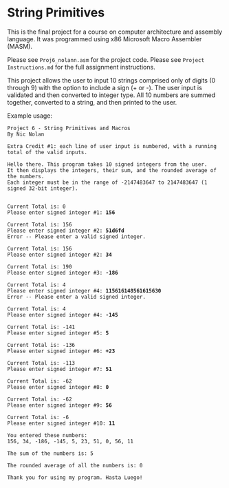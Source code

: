 # String Primitives

This is the final project for a course on computer architecture and assembly language. It was programmed using x86 Microsoft Macro Assembler (MASM). 

Please see `Proj6_nolann.asm` for the project code. Please see `Project Instructions.md` for the full assignment instructions.

This project allows the user to input 10 strings comprised only of digits (0 through 9) with the option to include a sign (+ or -). The user input is validated and then converted to integer type. All 10 numbers are summed together, converted to a string, and then printed to the user.

Example usage:
<pre><code>Project 6 - String Primitives and Macros
By Nic Nolan

Extra Credit #1: each line of user input is numbered, with a running total of the valid inputs.

Hello there. This program takes 10 signed integers from the user.
It then displays the integers, their sum, and the rounded average of the numbers.
Each integer must be in the range of -2147483647 to 2147483647 (1 signed 32-bit integer).


Current Total is: 0
Please enter signed integer #1: <b>156</b>

Current Total is: 156
Please enter signed integer #2: <b>51d6fd</b>
Error -- Please enter a valid signed integer.

Current Total is: 156
Please enter signed integer #2: <b>34</b>

Current Total is: 190
Please enter signed integer #3: <b>-186</b>

Current Total is: 4
Please enter signed integer #4: <b>115616148561615630</b>
Error -- Please enter a valid signed integer.

Current Total is: 4
Please enter signed integer #4: <b>-145</b>

Current Total is: -141
Please enter signed integer #5: <b>5</b>

Current Total is: -136
Please enter signed integer #6: <b>+23</b>

Current Total is: -113
Please enter signed integer #7: <b>51</b>

Current Total is: -62
Please enter signed integer #8: <b>0</b>

Current Total is: -62
Please enter signed integer #9: <b>56</b>

Current Total is: -6
Please enter signed integer #10: <b>11</b>

You entered these numbers:
156, 34, -186, -145, 5, 23, 51, 0, 56, 11

The sum of the numbers is: 5

The rounded average of all the numbers is: 0

Thank you for using my program. Hasta Luego!
</code></pre>


